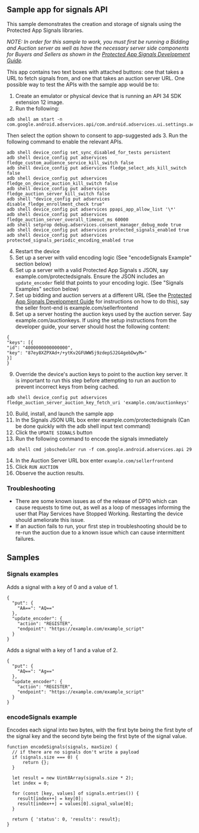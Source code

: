 ## Sample app for signals API
This sample demonstrates the creation and storage of signals using the Protected App Signals libraries.

*NOTE: In order for this sample to work, you must first be running a Bidding and Auction server as well as have the necessary server side components for Buyers and Sellers as shown in the [Protected App Signals Development Guide](https://developer.android.com/design-for-safety/privacy-sandbox/guides/protected-audience/protected-app-signals).*


This app contains two text boxes with attached buttons: one that takes a URL to fetch signals from, and one that takes an auction server URL. One possible way to test the APIs with the sample app would be to:

1. Create an emulator or physical device that is running an API 34 SDK extension 12 image.
2. Run the following:
```
adb shell am start -n com.google.android.adservices.api/com.android.adservices.ui.settings.activities.AdServicesSettingsMainActivity
```
Then select the option shown to consent to app-suggested ads
3. Run the following command to enable the relevant APIs.
```
adb shell device_config set_sync_disabled_for_tests persistent
adb shell device_config put adservices fledge_custom_audience_service_kill_switch false
adb shell device_config put adservices fledge_select_ads_kill_switch false
adb shell device_config put adservices fledge_on_device_auction_kill_switch false
adb shell device_config put adservices fledge_auction_server_kill_switch false
adb shell "device_config put adservices disable_fledge_enrollment_check true"
adb shell device_config put adservices ppapi_app_allow_list '\*'
adb shell device_config put adservices fledge_auction_server_overall_timeout_ms 60000
adb shell setprop debug.adservices.consent_manager_debug_mode true
adb shell device_config put adservices protected_signals_enabled true
adb shell device_config put adservices protected_signals_periodic_encoding_enabled true
```
4. Restart the device
5. Set up a server with valid encoding logic (See "encodeSignals Example" section below)
6. Set up a server with a valid Protected App Signals s JSON, say example.com/protectedsignals. Ensure the JSON includes an `update_encoder` field that points to your encoding logic. (See "Signals Examples" section below)
7. Set up bidding and auction servers at a different URL (See the [Protected App Signals Development Guide](https://developer.android.com/design-for-safety/privacy-sandbox/guides/protected-audience/protected-app-signals) for instructions on how to do this), say the seller front-end is example.com/sellerfrontend
8. Set up a server hosting the auction keys used by the auction server. Say example.com/auctionkeys. If using the setup instructions from the developer guide, your server should host the following content:
```
{
"keys": [{
"id": "4000000000000000",
"key": "87ey8XZPXAd+/+ytKv2GFUWW5j9zdepSJ2G4gebDwyM="
}]
}
```
9. Override the device's auction keys to point to the auction key server. It is important to run this step before attempting to run an auction to prevent incorrect keys from being cached.
```
adb shell device_config put adservices fledge_auction_server_auction_key_fetch_uri 'example.com/auctionkeys'
```
10. Build, install, and launch the sample app
11. In the Signals JSON URL box enter example.com/protectedsignals (Can be done quickly with the adb shell input text command)
12. Click the `UPDATE SIGNALS` button
13. Run the following command to encode the signals immediately
```
adb shell cmd jobscheduler run -f com.google.android.adservices.api 29
```
14. In the Auction Server URL box enter `example.com/sellerfrontend`
15. Click `RUN AUCTION`
16. Observe the auction results.

### Troubleshooting
- There are some known issues as of the release of DP10 which can cause requests to time out, as well as a loop of messages informing the user that Play Services have Stopped Working. Restarting the device should ameliorate this issue.
- If an auction fails to run, your first step in troubleshooting should be to re-run the auction due to a known issue which can cause intermittent failures. 

## Samples
### Signals examples
Adds a signal with a key of 0 and a value of 1.
```
{
  "put": {
    "AA==": "AQ=="
  },
  "update_encoder": {
    "action": "REGISTER",
    "endpoint": "https://example.com/example_script"
  }
}
```

Adds a signal with a key of 1 and a value of 2.
```
{
  "put": {
    "AQ==": "Ag=="
  },
  "update_encoder": {
    "action": "REGISTER",
    "endpoint": "https://example.com/example_script"
  }
}
```

### encodeSignals example
Encodes each signal into two bytes, with the first byte being the first byte of the signal key and the second byte being the first byte of the signal value.
```
function encodeSignals(signals, maxSize) {
  // if there are no signals don't write a payload
  if (signals.size === 0) {
      return {};
  }

  let result = new Uint8Array(signals.size * 2);
  let index = 0;

  for (const [key, values] of signals.entries()) {
    result[index++] = key[0];
    result[index++] = values[0].signal_value[0];
  }

  return { 'status': 0, 'results': result};
}
```
